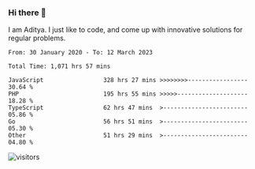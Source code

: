 ### Hi there 👋

I am Aditya. I just like to code, and come up with innovative solutions for regular problems.

<!--START_SECTION:waka-->

```text
From: 30 January 2020 - To: 12 March 2023

Total Time: 1,071 hrs 57 mins

JavaScript                 328 hrs 27 mins >>>>>>>>-----------------   30.64 %
PHP                        195 hrs 55 mins >>>>>--------------------   18.28 %
TypeScript                 62 hrs 47 mins  >------------------------   05.86 %
Go                         56 hrs 51 mins  >------------------------   05.30 %
Other                      51 hrs 29 mins  >------------------------   04.80 %
```

<!--END_SECTION:waka-->

![visitors](https://visitor-badge.glitch.me/badge?page_id=BrainBuzzer.visitor-badge&left_color=green&right_color=red)
